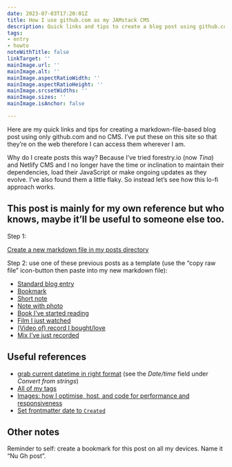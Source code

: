 ```yaml
---
date: 2023-07-03T17:20:01Z
title: How I use github.com as my JAMstack CMS
description: Quick links and tips to create a blog post using github.com 
tags:
- entry
- howto
noteWithTitle: false
linkTarget: ''
mainImage.url: ''
mainImage.alt: ''
mainImage.aspectRatioWidth: ''
mainImage.aspectRatioHeight: ''
mainImage.srcsetWidths: ''
mainImage.sizes: ''
mainImage.isAnchor: false

---
```

Here are my quick links and tips for creating a markdown-file-based blog post using only github.com and no CMS. I’ve put these on this site so that they’re on the web therefore I can access them wherever I am.

Why do I create posts this way? Because I’ve tried forestry.io (now _Tina_) and Netlify CMS and I no longer have the time or inclination to maintain their dependencies, load their JavaScript or make ongoing updates as they evolve. I’ve also found them a little flaky. So instead let’s see how this lo-fi approach works.

This post is mainly for my own reference but who knows, maybe it’ll be useful to someone else too.
---

Step 1:

[Create a new markdown file in my posts directory](https://github.com/fuzzylogicxx/fuzzylogic/new/v3/posts)

Step 2: use one of these previous posts as a template (use the “copy raw file” icon-button then paste into my new markdown file):

- [Standard blog entry](https://github.com/fuzzylogicxx/fuzzylogic/blob/v3/posts/basic_entry.md)
- [Bookmark](https://github.com/fuzzylogicxx/fuzzylogic/blob/v3/posts/template-post-bookmark.md)
- [Short note](https://github.com/fuzzylogicxx/fuzzylogic/blob/v3/posts/captain-fantastic.md)
- [Note with photo](https://github.com/fuzzylogicxx/fuzzylogic/blob/v3/posts/join-the-future.md)
- [Book I’ve started reading](https://fuzzylogic.me/posts/i-ve-started-reading-the-15-minute-city-by-natalie-whittle/)
- [Film I just watched](https://github.com/fuzzylogicxx/fuzzylogic/blob/v3/posts/captain-fantastic.md)
- [(Video of) record I bought/love](https://fuzzylogic.me/posts/plant43-%E2%80%93-light-pollution/) 
- [Mix I’ve just recorded](https://fuzzylogic.me/posts/fuzzy-logic-laurence-hughes-march-23-clyde-built-radio/)

## Useful references

- [grab current datetime in right format](https://fusionauth.io/dev-tools/date-time#convert-from-strings) (see the _Date/time_ field under _Convert from strings_)
- [All of my tags](https://fuzzylogic.me/tags/)
- [Images: how I optimise, host, and code for performance and responsiveness](https://fuzzylogic.me/posts/my-new-syntax-for-responsive-and-modern-blog-images/)
- [Set frontmatter date to `Created`](https://www.11ty.dev/docs/dates/)

## Other notes

Reminder to self: create a bookmark for this post on all my devices. Name it “Nu Gh post”.
